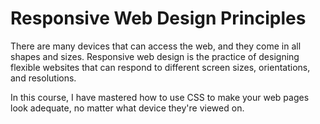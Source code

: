 # Responsive Web Design Principles

There are many devices that can access the web, and they come in all shapes and sizes. Responsive web design is the practice of designing flexible websites that can respond to different screen sizes, orientations, and resolutions.  

In this course, I have mastered how to use CSS to make your web pages look adequate, no matter what device they're viewed on.